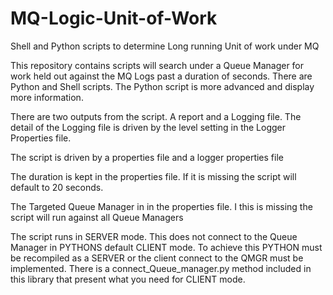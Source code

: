 # MQ-Logic-Unit-of-Work
Shell and Python scripts to determine Long running Unit of work under MQ

This repository contains scripts will search under a Queue Manager for work held out against the MQ Logs past a duration of seconds. There are Python and Shell scripts. The Python script is more advanced and display more information.

There are two outputs from the script. A report and a Logging file. The detail of the Logging file is driven by the level setting in the Logger Properties file.

The script is driven by a properties file and a logger properties file

The duration is kept in the properties file. If it is missing the script will default to 20 seconds.

The Targeted Queue Manager in in the properties file. I this is missing the script will run against all Queue Managers

The script runs in SERVER mode.  This does not connect to the Queue Manager in PYTHONS default CLIENT mode. To achieve this PYTHON must be recompiled as a SERVER or the client connect to the QMGR must be implemented. There is a connect_Queue_manager.py method included in this library that present what you need for CLIENT mode.
